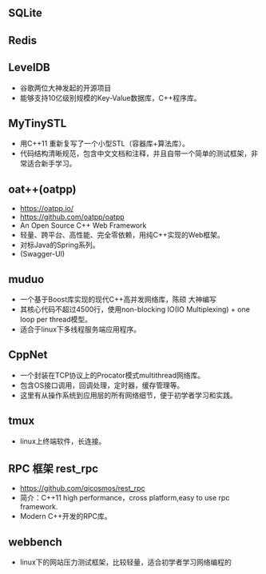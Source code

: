 
## SQLite

## Redis

## LevelDB
- 谷歌两位大神发起的开源项目
- 能够支持10亿级别规模的Key-Value数据库，C++程序库。


## MyTinySTL
- 用C++11 重新复写了一个小型STL（容器库+算法库）。
- 代码结构清晰规范，包含中文文档和注释，并且自带一个简单的测试框架，非常适合新手学习。

## oat++(oatpp)
- https://oatpp.io/
- https://github.com/oatpp/oatpp
- An Open Source C++ Web Framework
- 轻量、跨平台、高性能、完全零依赖，用纯C++实现的Web框架。
- 对标Java的Spring系列。
- (Swagger-UI)

## muduo
- 一个基于Boost库实现的现代C++高并发网络库，陈硕 大神编写
- 其核心代码不超过4500行，使用non-blocking IO(IO Multiplexing) + one loop per thread模型。
- 适合于linux下多线程服务端应用程序。

## CppNet
- 一个封装在TCP协议上的Procator模式multithread网络库。
- 包含OS接口调用，回调处理，定时器，缓存管理等。
- 这里有从操作系统到应用层的所有网络细节，便于初学者学习和实践。

## tmux
- linux上终端软件，长连接。

## RPC 框架 rest_rpc
- https://github.com/qicosmos/rest_rpc
- 简介：C++11 high performance，cross platform,easy to use rpc framework.
- Modern C++开发的RPC库。

## webbench
- linux下的网站压力测试框架，比较轻量，适合初学者学习网络编程的
